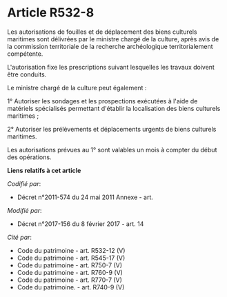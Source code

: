 # Article R532-8

Les autorisations de fouilles et de déplacement des biens culturels maritimes sont délivrées par le ministre chargé de la
culture, après avis de la commission territoriale de la recherche archéologique territorialement compétente.

L'autorisation fixe les prescriptions suivant lesquelles les travaux doivent être conduits.

Le ministre chargé de la culture peut également :

1° Autoriser les sondages et les prospections exécutées à l'aide de matériels spécialisés permettant d'établir la
localisation des biens culturels maritimes ;

2° Autoriser les prélèvements et déplacements urgents de biens culturels maritimes.

Les autorisations prévues au 1° sont valables un mois à compter du début des opérations.

**Liens relatifs à cet article**

_Codifié par_:

  - Décret n°2011-574 du 24 mai 2011 Annexe - art.

_Modifié par_:

  - Décret n°2017-156 du 8 février 2017 - art. 14

_Cité par_:

  - Code du patrimoine - art. R532-12 (V)
  - Code du patrimoine - art. R545-17 (V)
  - Code du patrimoine - art. R750-7 (V)
  - Code du patrimoine - art. R760-9 (V)
  - Code du patrimoine - art. R770-7 (V)
  - Code du patrimoine. - art. R740-9 (V)
